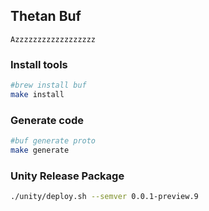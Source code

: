 ## Thetan Buf
`Azzzzzzzzzzzzzzzzzz`

### Install tools
```sh
#brew install buf
make install
```

### Generate code
```sh
#buf generate proto
make generate
```

### Unity Release Package
```sh
./unity/deploy.sh --semver 0.0.1-preview.9
```

